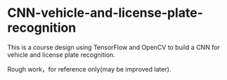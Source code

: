 # CNN-vehicle-and-license-plate-recognition

This is a course design using TensorFlow and OpenCV to build a CNN for vehicle and license plate recognition.

Rough work，for reference only(may be improved later).
